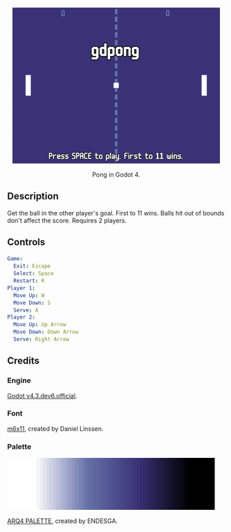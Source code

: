 <p align="center">
  <a href="https://godotengine.org/" target="blank"><img src="thumbnail.png" width="480" alt="Pong Screenshot" /></a>
</p>
<p align="center">
    Pong in Godot 4.
</p>

## Description

Get the ball in the other player's goal. First to 11 wins. Balls hit out of bounds don't affect the score. Requires 2 players.

## Controls

```yaml
Game:
  Exit: Escape
  Select: Space
  Restart: R
Player 1:
  Move Up: W
  Move Down: S
  Serve: A
Player 2:
  Move Up: Up Arrow
  Move Down: Down Arrow
  Serve: Right Arrow
```

## Credits

### Engine

[Godot v4.3.dev6.official](https://godotengine.org/download/archive/4.3-dev6/).

### Font

[m6x11](https://managore.itch.io/m6x11), created by Daniel Linssen.

### Palette

<p>
  <a href="https://lospec.com/palette-list/arq4" target="blank"><img src="palette.png" width="480" alt="Pong Screenshot" /></a>
</p>

[ARQ4 PALETTE](https://lospec.com/palette-list/arq4), created by ENDESGA.

